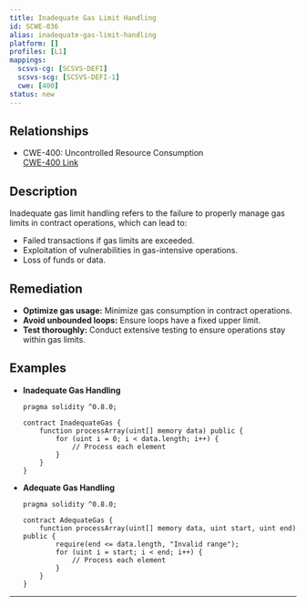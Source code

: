 ```yaml
---
title: Inadequate Gas Limit Handling
id: SCWE-036
alias: inadequate-gas-limit-handling
platform: []
profiles: [L1]
mappings:
  scsvs-cg: [SCSVS-DEFI]
  scsvs-scg: [SCSVS-DEFI-1]
  cwe: [400]
status: new
---
```


## Relationships
- CWE-400: Uncontrolled Resource Consumption  
  [CWE-400 Link](https://cwe.mitre.org/data/definitions/400.html)

## Description  
Inadequate gas limit handling refers to the failure to properly manage gas limits in contract operations, which can lead to:
- Failed transactions if gas limits are exceeded.
- Exploitation of vulnerabilities in gas-intensive operations.
- Loss of funds or data.

## Remediation
- **Optimize gas usage:** Minimize gas consumption in contract operations.
- **Avoid unbounded loops:** Ensure loops have a fixed upper limit.
- **Test thoroughly:** Conduct extensive testing to ensure operations stay within gas limits.

## Examples
- **Inadequate Gas Handling**
    ```solidity
    pragma solidity ^0.8.0;

    contract InadequateGas {
        function processArray(uint[] memory data) public {
            for (uint i = 0; i < data.length; i++) {
                // Process each element
            }
        }
    }
    ```

- **Adequate Gas Handling**
    ```solidity
    pragma solidity ^0.8.0;

    contract AdequateGas {
        function processArray(uint[] memory data, uint start, uint end) public {
            require(end <= data.length, "Invalid range");
            for (uint i = start; i < end; i++) {
                // Process each element
            }
        }
    }
    ```

---